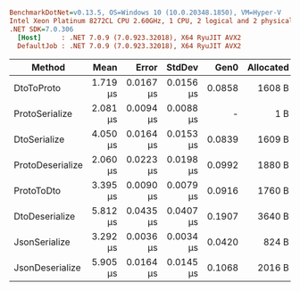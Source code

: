 ``` ini

BenchmarkDotNet=v0.13.5, OS=Windows 10 (10.0.20348.1850), VM=Hyper-V
Intel Xeon Platinum 8272CL CPU 2.60GHz, 1 CPU, 2 logical and 2 physical cores
.NET SDK=7.0.306
  [Host]     : .NET 7.0.9 (7.0.923.32018), X64 RyuJIT AVX2
  DefaultJob : .NET 7.0.9 (7.0.923.32018), X64 RyuJIT AVX2


```
|           Method |     Mean |     Error |    StdDev |   Gen0 | Allocated |
|----------------- |---------:|----------:|----------:|-------:|----------:|
|       DtoToProto | 1.719 μs | 0.0167 μs | 0.0156 μs | 0.0858 |    1608 B |
|   ProtoSerialize | 2.081 μs | 0.0094 μs | 0.0088 μs |      - |       1 B |
|     DtoSerialize | 4.050 μs | 0.0164 μs | 0.0153 μs | 0.0839 |    1609 B |
| ProtoDeserialize | 2.060 μs | 0.0223 μs | 0.0198 μs | 0.0992 |    1880 B |
|       ProtoToDto | 3.395 μs | 0.0090 μs | 0.0079 μs | 0.0916 |    1760 B |
|   DtoDeserialize | 5.812 μs | 0.0435 μs | 0.0407 μs | 0.1907 |    3640 B |
|    JsonSerialize | 3.292 μs | 0.0036 μs | 0.0034 μs | 0.0420 |     824 B |
|  JsonDeserialize | 5.905 μs | 0.0164 μs | 0.0145 μs | 0.1068 |    2016 B |
